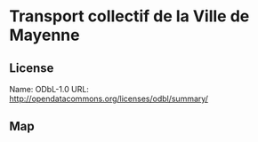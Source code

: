 # Transport collectif de la Ville de Mayenne

## License

Name: ODbL-1.0
URL: http://opendatacommons.org/licenses/odbl/summary/

## Map

<WorldMap topic="public-transport/rtfs-rt/Transport_collectif_de_la_Ville_de_Mayenne/vehicle_positions/#" />

